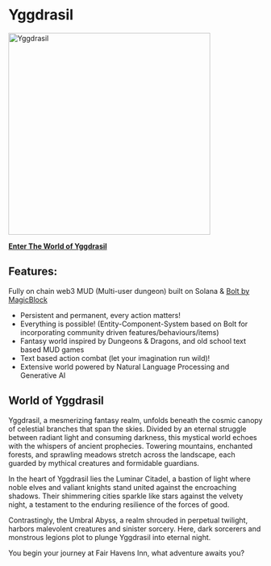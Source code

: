# Yggdrasil

<img src="assets/images/yggdrasil_med.png" alt="Yggdrasil" height="400">

**[Enter The World of Yggdrasil](https://shirecoding.github.io)**

## Features:

Fully on chain web3 MUD (Multi-user dungeon) built on Solana & [Bolt by MagicBlock](https://www.magicblock.gg/)

- Persistent and permanent, every action matters!
- Everything is possible! (Entity-Component-System based on Bolt for incorporating community driven features/behaviours/items)
- Fantasy world inspired by Dungeons & Dragons, and old school text based MUD games
- Text based action combat (let your imagination run wild)!
- Extensive world powered by Natural Language Processing and Generative AI

## World of Yggdrasil

Yggdrasil, a mesmerizing fantasy realm, unfolds beneath the cosmic canopy of celestial branches that span the skies. Divided by an eternal struggle between radiant light and consuming darkness, this mystical world echoes with the whispers of ancient prophecies. Towering mountains, enchanted forests, and sprawling meadows stretch across the landscape, each guarded by mythical creatures and formidable guardians.

In the heart of Yggdrasil lies the Luminar Citadel, a bastion of light where noble elves and valiant knights stand united against the encroaching shadows. Their shimmering cities sparkle like stars against the velvety night, a testament to the enduring resilience of the forces of good.

Contrastingly, the Umbral Abyss, a realm shrouded in perpetual twilight, harbors malevolent creatures and sinister sorcery. Here, dark sorcerers and monstrous legions plot to plunge Yggdrasil into eternal night.

You begin your journey at Fair Havens Inn, what adventure awaits you?
